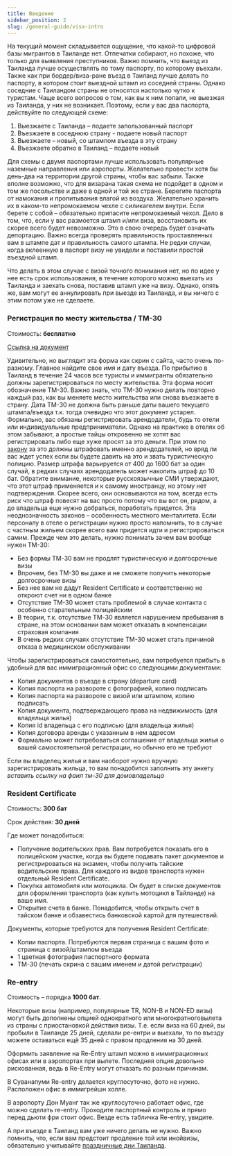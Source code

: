 ```yaml
---
title: Введение
sidebar_position: 2
slug: /general-guide/visa-intro
---
```



На текущий момент складывается ощущение, что какой-то цифровой базы мигрантов в Таиланде нет. Отпечатки собирают, но похоже, что только для выявления преступников. Важно помнить, что выезд из Таиланда лучше осуществлять по тому паспорту, по которому въехали. Также как при бордер/виза-ране въезд в Таиланд лучше делать по паспорту, в котором стоит выездной штамп из соседней страны. Однако соседние с Таиландом страны не относятся настолько чутко к туристам. Чаще всего вопросов о том, как вы к ним попали, не выезжая из Таиланда, у них
не возникает. Поэтому, если у вас два паспорта, действуйте по следующей схеме:


1. Выезжаете с Таиланда – подаете запользованный паспорт
2. Въезжаете в соседнюю страну - подаете новый паспорт
3. Выезжаете – новый, со штампом въезда в эту страну
4. Въезжаете обратно в Таиланд – подаете новый


Для схемы с двумя паспортами лучше использовать популярные наземные направления или аэропорты. Желательно провести хотя бы день-два на территории другой страны, чтобы вас забыли. Также вполне возможно, что для визарана такая схема не подойдет в одном и том же посольстве и даже в одной и той же стране. Берегите паспорта от намокания и пропитывания влагой из воздуха. Желательно хранить их в каком-то непромокаемом чехле с силикагелем внутри. Если берете с собой – обязательно припасите непромокаемый чехол. Дело в том, что, если у вас размоется штамп и/или виза, восстановить их скорее всего будет невозможно. Это в свою очередь будет означать депортацию. Важно всегда проверять правильность проставленных вам в штампе дат и правильность самого штампа. Не редки случаи, когда вклеенную в паспорт визу не увидели и поставили простой въездной штамп.

Что делать в этом случае с визой точного понимания нет, но по идее у нее есть срок использования, в течение которого можно выехать из Таиланда и заехать снова, поставив штамп уже на визу. Однако, опять же, вам могут ее аннулировать при выезде из Таиланда, и вы
ничего с этим потом уже не сделаете. 

### Регистрация по месту жительства / TM-30

Стоимость: **бесплатно**

[Ссылка на документ](../../static/pdf/TM-30.pdf)

Удивительно, но выглядит эта форма как скрин с сайта, часто очень по-разному. Главное найдите свое имя и дату въезда. По прибытию в Таиланд в течение 24 часов все туристы и иммигранты обязательно должны зарегистрироваться по месту жительства. Эта форма носит обозначение ТМ-30. Важно знать, что ТМ-30 нужно делать повторно каждый раз, как вы меняете место жительства или снова въезжаете в страну. Дата ТМ-30 не должна быть раньше даты вашего текущего штампа/въезда т.к. тогда очевидно что этот документ устарел. Формально, вас обязаны регистрировать арендодатели, будь то отели или индивидуальные предприниматели. Однако на практике в отелях об этом забывают, а простые тайцы откровенно не хотят вас регистрировать либо еще хуже просят за это деньги. При этом по [закону](https://www.immigration.go.th/?p=14725) за это должны штрафовать именно арендодателей, но вряд ли вас ждет успех если вы будете давить на это и звать туристическую полицию. Размер штрафа варьируется от 400 до 1600 бат за один случай, в редких случаях арендодатель может накопить штраф до 10 бат. Обратите внимание, некоторые русскоязычные СМИ утверждают, что этот штраф применяется и к самому иностранцу, но этому нет подтверждения. Скорее всего, они основываются на том, всегда есть риск что штраф повесят на вас просто потому что вы вот он, рядом, а до владельца еще нужно добраться, поработать придется. Эта неоднозначность законов – особенность местного менталитета. Если персоналу в отеле о регистрации нужно просто напомнить, то в случае с частным жильем скорее всего вам придется идти и регистрироваться самим. Прежде чем это делать, нужно понимать
зачем вам вообще нужен ТМ-30:

- Без формы ТМ-30 вам не продлят туристическую и долгосрочные визы
- Впрочем, без ТМ-30 вы даже и не сможете получить некоторые долгосрочные визы
- Без нее вам не дадут Resident Certificate и соответственно не откроют счет ни в одном банке
- Отсутствие ТМ-30 может стать проблемой в случае контакта с особенно старательным полицейским
- В теории, т.к. отсутствие ТМ-30 является нарушением пребывания в стране, на этом основании вам может отказать в компенсации страховая компания
- В очень редких случаях отсутствие ТМ-30 может стать причиной отказа в медицинском обслуживании


Чтобы зарегистрироваться самостоятельно, вам потребуется прибыть в удобный для вас иммиграционный офис со следующими документами:

- Копия документов о въезде в страну (departure card)
- Копия паспорта на развороте с фотографией, копию подписать
- Копия паспорта на развороте с визой или штампом, копию подписать
- Копия документа, подтверждающего права на недвижимость (для владельца жилья)
- Копия id владельца с его подписью (для владельца жилья)
- Копия договора аренды с указанным в нем адресом
- Формально может потребоваться соглашение от владельца жилья о вашей самостоятельной регистрации, но обычно его не требуют

Если вы владелец жилья и вам наоборот нужно вручную
зарегистрировать жильца, то вам понадобится заполнить эту анкету
*вставить ссылку на фаил тм-30 для домовладельца*


### Resident Certificate

Стоимость: **300 бат**

Срок действия: **30 дней**

Где может понадобиться:
- Получение водительских прав. Вам потребуется показать его в полицейском участке, когда вы будете подавать пакет документов и регистрироваться на экзамен, чтобы получить тайские водительские права. Для каждого из видов транспорта нужен отдельный Resident Certificate.
- Покупка автомобиля или мотоцикла. Он будет в списке документов для оформления транспорта (как купить мотоцикл в Тайланде) на ваше имя.
- Открытие счета в банке. Понадобится, чтобы открыть счет в тайском банке и обзавестись банковской картой для путешествий.

Документы, которые требуются для получения Resident Certificate:
- Копии паспорта. Потребуются первая страница с вашим фото и страница с визой/штампом въезда
- 1 цветная фотография паспортного формата
- ТМ-30 (печать скрина с вашим именем и датой регистрации)


### Re-entry

Стоимость – порядка **1000 бат**.

Некоторые визы (например, популярные TR, NON-B и NON-ED визы) могут быть дополнены опцией однократного или многократноговылета из страны с приостановкой действия визы. Т.е. если виза на 60 дней, вы пробыли в Таиланде 25 дней, сделали ре-ентри и выехали, то по въезду можете оставаться ещё 35 дней с правом продления на 30 дней. 

Оформить заявление на Re-Entry штамп можно в иммиграционных офисах или в аэропортах при вылете. Последняя опция довольно рискованная, ведь в Re-Entry могут отказать по разным причинам.

В Суванапуми Re-entry делается круглосуточно, фото не нужно. Расположен офис в иммигрейшн холле.

В аэропорту Дон Муанг так же круглосуточно работает офис, где можно сделать re-entry. Проходите паспортный контроль и прямо перед дьюти фри стоит офис. Везде есть табличка Re-entry, увидите.

А при въезде в Таиланд вам уже ничего делать не нужно. Важно помнить, что, если вам предстоит продление той или инойвизы, обязательно учитывайте [праздничные дни Таиланда](./Overview.md#holidays).